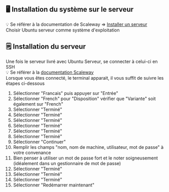## 🖥️ Installation du système sur le serveur
💡 Se référer à la documentation de Scaleway => [Installer un serveur](https://www.scaleway.com/en/docs/dedibox/dedicated-servers/how-to/install-a-server/)  
Choisir Ubuntu serveur comme système d'exploitation

## 🗒️ Installation du serveur
Une fois le serveur livré avec Ubuntu Serveur, se connecter à celui-ci en SSH  
💡 Se référer à la [documentation Scaleway](https://www.scaleway.com/en/docs/dedibox/dedicated-servers/quickstart/#how-to-connect-via-ssh)  
Lorsque vous êtes connecté, le terminal apparait, il vous suffit de suivre les étapes ci-dessous

1. Sélectionner "Francais" puis appuyer sur "Entrée"
1. Sélectionner "French" pour "Disposition" vérifier que "Variante" soit également sur "French"
1. Sélectionner "Terminé"
1. Sélectionner "Terminé"
1. Sélectionner "Terminé"
1. Sélectionner "Terminé"
1. Sélectionner "Terminé"
1. Sélectionner "Terminé"
1. Sélectionner "Continuer"
1. Remplir les champs "nom, nom de machine, utilisateur, mot de passe" à votre convenance
1. Bien penser à utiliser un mot de passe fort et le noter soigneusement (idéalement dans un gestionnaire de mot de passe)
1. Sélectionner "Terminé"
1. Sélectionner "Terminé"
1. Sélectionner "Terminé"
1. Sélectionner "Redémarrer maintenant"